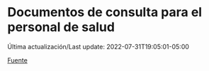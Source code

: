 # Documentos de consulta para el personal de salud

Última actualización/Last update: 2022-07-31T19:05:01-05:00

 [Fuente](https://coronavirus.gob.mx/personal-de-salud/documentos-de-consulta/)
